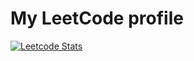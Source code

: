 # My LeetCode profile
[![Leetcode Stats](https://leetcard.jacoblin.cool/x1m-)](https://leetcode.com/x1m-)
